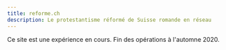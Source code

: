 ```yaml
---
title: reforme.ch
description: Le protestantisme réformé de Suisse romande en réseau
---
```


Ce site est une expérience en cours.
Fin des opérations à l'automne 2020.